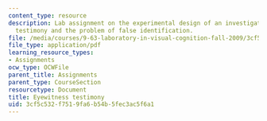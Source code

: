```yaml
---
content_type: resource
description: Lab assignment on the experimental design of an investigation of eyewitness
  testimony and the problem of false identification.
file: /media/courses/9-63-laboratory-in-visual-cognition-fall-2009/3cf5c532f7519fa6b54b5fec3ac5f6a1_MIT9_63F09_assn07.pdf
file_type: application/pdf
learning_resource_types:
- Assignments
ocw_type: OCWFile
parent_title: Assignments
parent_type: CourseSection
resourcetype: Document
title: Eyewitness testimony
uid: 3cf5c532-f751-9fa6-b54b-5fec3ac5f6a1
---
```

